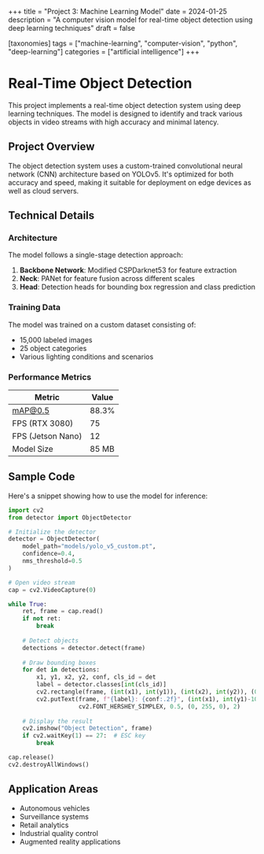 +++
title = "Project 3: Machine Learning Model"
date = 2024-01-25
description = "A computer vision model for real-time object detection using deep learning techniques"
draft = false

[taxonomies]
tags = ["machine-learning", "computer-vision", "python", "deep-learning"]
categories = ["artificial intelligence"]
+++

# Real-Time Object Detection

This project implements a real-time object detection system using deep learning techniques. The model is designed to identify and track various objects in video streams with high accuracy and minimal latency.

## Project Overview

The object detection system uses a custom-trained convolutional neural network (CNN) architecture based on YOLOv5. It's optimized for both accuracy and speed, making it suitable for deployment on edge devices as well as cloud servers.

## Technical Details

### Architecture

The model follows a single-stage detection approach:

1. **Backbone Network**: Modified CSPDarknet53 for feature extraction
2. **Neck**: PANet for feature fusion across different scales
3. **Head**: Detection heads for bounding box regression and class prediction

### Training Data

The model was trained on a custom dataset consisting of:
- 15,000 labeled images
- 25 object categories
- Various lighting conditions and scenarios

### Performance Metrics

| Metric | Value |
|--------|-------|
| mAP@0.5 | 88.3% |
| FPS (RTX 3080) | 75 |
| FPS (Jetson Nano) | 12 |
| Model Size | 85 MB |

## Sample Code

Here's a snippet showing how to use the model for inference:

```python
import cv2
from detector import ObjectDetector

# Initialize the detector
detector = ObjectDetector(
    model_path="models/yolo_v5_custom.pt",
    confidence=0.4,
    nms_threshold=0.5
)

# Open video stream
cap = cv2.VideoCapture(0)

while True:
    ret, frame = cap.read()
    if not ret:
        break
        
    # Detect objects
    detections = detector.detect(frame)
    
    # Draw bounding boxes
    for det in detections:
        x1, y1, x2, y2, conf, cls_id = det
        label = detector.classes[int(cls_id)]
        cv2.rectangle(frame, (int(x1), int(y1)), (int(x2), int(y2)), (0, 255, 0), 2)
        cv2.putText(frame, f"{label}: {conf:.2f}", (int(x1), int(y1)-10), 
                    cv2.FONT_HERSHEY_SIMPLEX, 0.5, (0, 255, 0), 2)
    
    # Display the result
    cv2.imshow("Object Detection", frame)
    if cv2.waitKey(1) == 27:  # ESC key
        break

cap.release()
cv2.destroyAllWindows()
```

## Application Areas

- Autonomous vehicles
- Surveillance systems
- Retail analytics
- Industrial quality control
- Augmented reality applications 